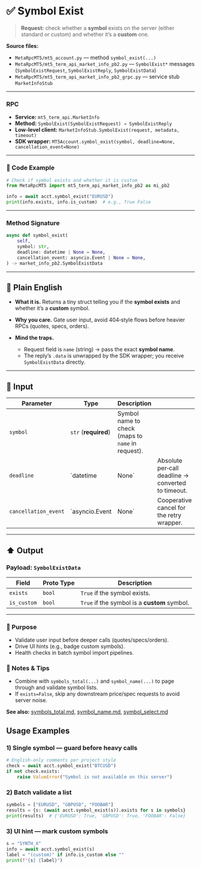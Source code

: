 # ✅ Symbol Exist

> **Request:** check whether a **symbol** exists on the server (either standard or custom) and whether it’s a **custom** one.

**Source files:**

* `MetaRpcMT5/mt5_account.py` — method `symbol_exist(...)`
* `MetaRpcMT5/mt5_term_api_market_info_pb2.py` — `SymbolExist*` messages (`SymbolExistRequest`, `SymbolExistReply`, `SymbolExistData`)
* `MetaRpcMT5/mt5_term_api_market_info_pb2_grpc.py` — service stub `MarketInfoStub`

---

### RPC

* **Service:** `mt5_term_api.MarketInfo`
* **Method:** `SymbolExist(SymbolExistRequest) → SymbolExistReply`
* **Low-level client:** `MarketInfoStub.SymbolExist(request, metadata, timeout)`
* **SDK wrapper:** `MT5Account.symbol_exist(symbol, deadline=None, cancellation_event=None)`

---

### 🔗 Code Example

```python
# Check if symbol exists and whether it is custom
from MetaRpcMT5 import mt5_term_api_market_info_pb2 as mi_pb2

info = await acct.symbol_exist("EURUSD")
print(info.exists, info.is_custom)  # e.g., True False
```

---

### Method Signature

```python
async def symbol_exist(
    self,
    symbol: str,
    deadline: datetime | None = None,
    cancellation_event: asyncio.Event | None = None,
) -> market_info_pb2.SymbolExistData
```

---

## 💬 Plain English

* **What it is.** Returns a tiny struct telling you if the **symbol exists** and whether it’s a **custom** symbol.
* **Why you care.** Gate user input, avoid 404‑style flows before heavier RPCs (quotes, specs, orders).
* **Mind the traps.**

  * Request field is `name` (string) → pass the exact **symbol name**.
  * The reply’s `.data` is unwrapped by the SDK wrapper; you receive `SymbolExistData` directly.

---

## 🔽 Input

| Parameter            | Type                 | Description                                       |                                                    |   |
| -------------------- | -------------------- | ------------------------------------------------- | -------------------------------------------------- | - |
| `symbol`             | `str` (**required**) | Symbol name to check (maps to `name` in request). |                                                    |   |
| `deadline`           | \`datetime           | None\`                                            | Absolute per‑call deadline → converted to timeout. |   |
| `cancellation_event` | \`asyncio.Event      | None\`                                            | Cooperative cancel for the retry wrapper.          |   |

---

## ⬆️ Output

### Payload: `SymbolExistData`

| Field       | Proto Type | Description                                  |
| ----------- | ---------- | -------------------------------------------- |
| `exists`    | `bool`     | `True` if the symbol exists.                 |
| `is_custom` | `bool`     | `True` if the symbol is a **custom** symbol. |

---
### 🎯 Purpose

* Validate user input before deeper calls (quotes/specs/orders).
* Drive UI hints (e.g., badge custom symbols).
* Health checks in batch symbol import pipelines.

### 🧩 Notes & Tips

* Combine with `symbols_total(...)` and `symbol_name(...)` to page through and validate symbol lists.
* If `exists=False`, skip any downstream price/spec requests to avoid server noise.

**See also:** [symbols\_total.md](./symbols_total.md), [symbol\_name.md](./symbol_name.md), [symbol\_select.md](./symbol_select.md)

## Usage Examples

### 1) Single symbol — guard before heavy calls

```python
# English-only comments per project style
check = await acct.symbol_exist("BTCUSD")
if not check.exists:
    raise ValueError("Symbol is not available on this server")
```

### 2) Batch validate a list

```python
symbols = ["EURUSD", "GBPUSD", "FOOBAR"]
results = {s: (await acct.symbol_exist(s)).exists for s in symbols}
print(results)  # {'EURUSD': True, 'GBPUSD': True, 'FOOBAR': False}
```

### 3) UI hint — mark custom symbols

```python
s = "SYNTH_X"
info = await acct.symbol_exist(s)
label = "(custom)" if info.is_custom else ""
print(f"{s} {label}")
```

